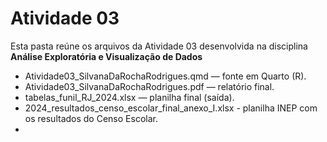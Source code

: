 # Atividade 03

Esta pasta reúne os arquivos da Atividade 03 desenvolvida na disciplina **Análise Exploratória e Visualização de Dados**

- Atividade03_SilvanaDaRochaRodrigues.qmd — fonte em Quarto (R).
- Atividade03_SilvanaDaRochaRodrigues.pdf — relatório final.
- tabelas_funil_RJ_2024.xlsx — planilha final (saída).
- 2024_resultados_censo_escolar_final_anexo_I.xlsx - planilha INEP com os resultados do Censo Escolar.
- 
